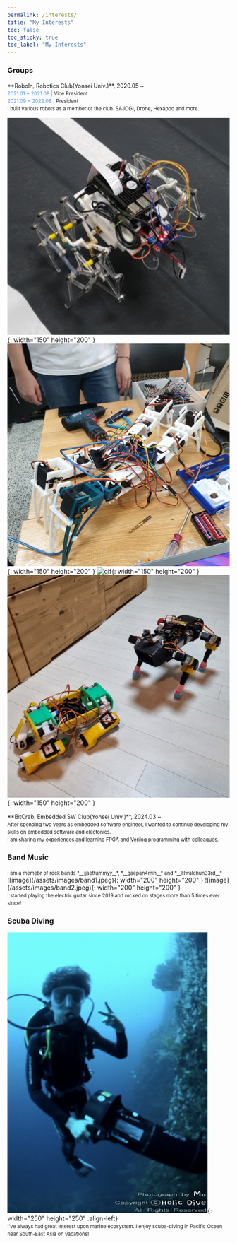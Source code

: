 ```yaml
---
permalink: /interests/
title: "My Interests"
toc: false
toc_sticky: true
toc_label: "My Interests"
---
```

### Groups
<span style="font-size:0.9em;">
**RoboIn, Robotics Club(Yonsei Univ.)**, 2020.05 ~ <br>
</span>
<span style="font-size:0.8em;">
<span style="color:#4993FE">2021.01 ~ 2021.08 |</span> Vice President<br>
<span style="color:#4993FE">2021.09 ~ 2022.08 |</span> President<br>
</span>
<span style="font-size:0.8em;">
I built various robots as a member of the club. SAJOGI, Drone, Hexapod and more.
</span><br>

![image](/assets/images/edison.jpeg){: width="150" height="200" }
![image](/assets/images/hexapod.jpeg){: width="150" height="200" }
![gif](/assets/images/drone.gif){: width="150" height="200" }
![image](/assets/images/sjg.jpeg){: width="150" height="200" }

<span style="font-size:0.9em;">
**BitCrab, Embedded SW Club(Yonsei Univ.)**, 2024.03 ~ <br>
</span>
<span style="font-size:0.8em;">
After spending two years as embedded software engineer, I wanted to continue developing my skills on embedded software and electonics.<br>
I am sharing my experiences and learning FPGA and Verilog programming with colleagues.
</span>

### Band Music
<span style="font-size:0.8em;">
I am a memebr of rock bands *__jjaettummyy__*, *__gaepan4min__* and *__Hwalchun33rd__* 
</span>
<br>
![image](/assets/images/band1.jpeg){: width="200" height="200" }
![image](/assets/images/band2.jpeg){: width="200" height="200" }
<br><span style="font-size:0.8em;">I started playing the electric guitar since 2019 and rocked on stages more than 5 times ever since!</span>

### Scuba Diving
![image](/assets/images/diver.png){: width="250" height="250" .align-left}<br>
<span style="font-size:0.8em;">
I've always had great interest upon marine ecosystem. I enjoy scuba-diving in Pacific Ocean near South-East Asia on vacations!
</span>
